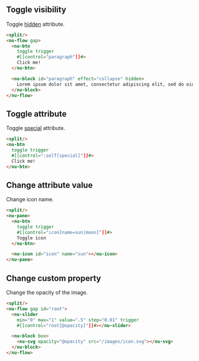 ## Toggle visibility

Toggle [hidden](../../reference/styles/hidden.md) attribute.

```html
<split/>
<nu-flow gap>
  <nu-btn
    toggle trigger
    #[[control="paragraph"]]#>
    Click me!
  </nu-btn>

  <nu-block id="paragraph" effect="collapse" hidden>
    Lorem ipsum dolor sit amet, consectetur adipiscing elit, sed do eiusmod tempor incididunt ut labore et dolore magna aliqua. Ut enim ad minim veniam, quis nostrud exercitation ullamco laboris nisi ut aliquip ex ea commodo consequat.
  </nu-block>
</nu-flow>
```

## Toggle attribute

Toggle [special](../../reference/utilities/special.md) attribute.

```html
<split/>
<nu-btn
  toggle trigger
  #[[control=":self[special]"]]#>
  Click me!
</nu-btn>
```

## Change attribute value

Change icon name.

```html
<split/>
<nu-pane>
  <nu-btn
    toggle trigger
    #[[control="icon[name=sun|moon]"]]#>
    Toggle icon
  </nu-btn>

  <nu-icon id="icon" name="sun"></nu-icon>
</nu-pane>
```

## Change custom property

Change the opacity of the image.

```html
<split/>
<nu-flow gap id="root">
  <nu-slider
    min="0" max="1" value=".5" step="0.01" trigger
    #[[control="root[@opacity]"]]#></nu-slider>

  <nu-block box>
    <nu-svg opacity="@opacity" src="/images/icon.svg"></nu-svg>
  </nu-block>
</nu-flow>
```
